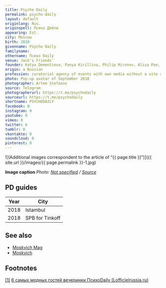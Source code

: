 ```yaml
---
title: Psycho Daily
permalink: psycho-daily
layout: default
originlang: Rus.
originspell: Психо Дейли
appearing: Est.
city: Moscow
birth: 2018
givenname: Psycho Daily
familyname:
othername: Психо Daily
venue: Jack's Friends'
founder: Katya Dementieva, Panya Kirillina, Philip Mironov, Alisa Poe, Pasha Vardishvili
origin: a Russian
profession: curatorial agency of events with own media without a site and prints, which tells about the manifestations of urban culture
photo: Pop-up avatar of September 2018
photographer: Artem Stefanov
source: Telegram
photographerurl: https://t.me/psychodaily
sourceurl: https://t.me/psychodaily
shortname: PSYCHODAILY
facebook: 0
instagram: 0
youtube: 0
vimeo: 0
twitter: 0
tumblr: 0
vkontakte: 0
soundcloud: 0
pinterest: 0
---
```



![(Additional images correspondent to the article of “{{ page.title }}”)]({{ site.url }}/images/{{ page.permalink }}-1.jpg)

**Image caption**
*Photo: [Not specified](index) / [Source](index)*

## PD guides

|Year|City|
|-|-|
|2018|Istambul|
|2018|SPB for Tinkoff|

## See also

+ [Moskvich Mag](index)
+ [Moskvich](index)

## Footnotes

[[1]](#a1) <span id="f1"></span> [6 самых модных гостей вечеринки ПсихоDaily (Lofficielrussia.ru)](https://www.lofficielrussia.ru/events/6-samyh-modnyh-gostey-vecherinki-psycho-daily#image-49957)
